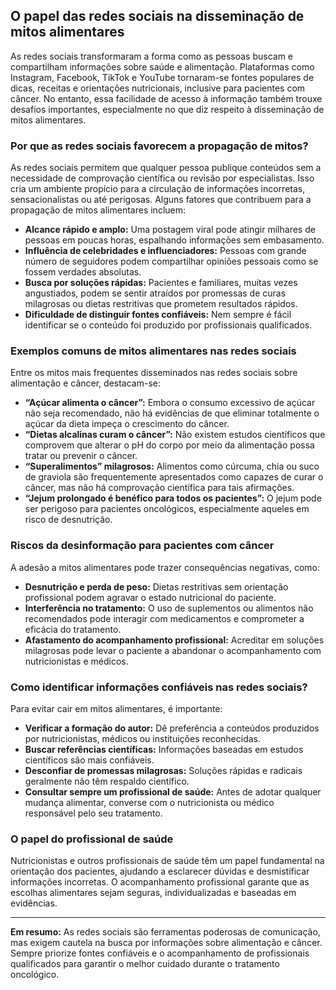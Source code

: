 
## O papel das redes sociais na disseminação de mitos alimentares

As redes sociais transformaram a forma como as pessoas buscam e compartilham informações sobre saúde e alimentação. Plataformas como Instagram, Facebook, TikTok e YouTube tornaram-se fontes populares de dicas, receitas e orientações nutricionais, inclusive para pacientes com câncer. No entanto, essa facilidade de acesso à informação também trouxe desafios importantes, especialmente no que diz respeito à disseminação de mitos alimentares.

### Por que as redes sociais favorecem a propagação de mitos?

As redes sociais permitem que qualquer pessoa publique conteúdos sem a necessidade de comprovação científica ou revisão por especialistas. Isso cria um ambiente propício para a circulação de informações incorretas, sensacionalistas ou até perigosas. Alguns fatores que contribuem para a propagação de mitos alimentares incluem:

- **Alcance rápido e amplo:** Uma postagem viral pode atingir milhares de pessoas em poucas horas, espalhando informações sem embasamento.
- **Influência de celebridades e influenciadores:** Pessoas com grande número de seguidores podem compartilhar opiniões pessoais como se fossem verdades absolutas.
- **Busca por soluções rápidas:** Pacientes e familiares, muitas vezes angustiados, podem se sentir atraídos por promessas de curas milagrosas ou dietas restritivas que prometem resultados rápidos.
- **Dificuldade de distinguir fontes confiáveis:** Nem sempre é fácil identificar se o conteúdo foi produzido por profissionais qualificados.

### Exemplos comuns de mitos alimentares nas redes sociais

Entre os mitos mais frequentes disseminados nas redes sociais sobre alimentação e câncer, destacam-se:

- **“Açúcar alimenta o câncer”:** Embora o consumo excessivo de açúcar não seja recomendado, não há evidências de que eliminar totalmente o açúcar da dieta impeça o crescimento do câncer.
- **“Dietas alcalinas curam o câncer”:** Não existem estudos científicos que comprovem que alterar o pH do corpo por meio da alimentação possa tratar ou prevenir o câncer.
- **“Superalimentos” milagrosos:** Alimentos como cúrcuma, chia ou suco de graviola são frequentemente apresentados como capazes de curar o câncer, mas não há comprovação científica para tais afirmações.
- **“Jejum prolongado é benéfico para todos os pacientes”:** O jejum pode ser perigoso para pacientes oncológicos, especialmente aqueles em risco de desnutrição.

### Riscos da desinformação para pacientes com câncer

A adesão a mitos alimentares pode trazer consequências negativas, como:

- **Desnutrição e perda de peso:** Dietas restritivas sem orientação profissional podem agravar o estado nutricional do paciente.
- **Interferência no tratamento:** O uso de suplementos ou alimentos não recomendados pode interagir com medicamentos e comprometer a eficácia do tratamento.
- **Afastamento do acompanhamento profissional:** Acreditar em soluções milagrosas pode levar o paciente a abandonar o acompanhamento com nutricionistas e médicos.

### Como identificar informações confiáveis nas redes sociais?

Para evitar cair em mitos alimentares, é importante:

- **Verificar a formação do autor:** Dê preferência a conteúdos produzidos por nutricionistas, médicos ou instituições reconhecidas.
- **Buscar referências científicas:** Informações baseadas em estudos científicos são mais confiáveis.
- **Desconfiar de promessas milagrosas:** Soluções rápidas e radicais geralmente não têm respaldo científico.
- **Consultar sempre um profissional de saúde:** Antes de adotar qualquer mudança alimentar, converse com o nutricionista ou médico responsável pelo seu tratamento.

### O papel do profissional de saúde

Nutricionistas e outros profissionais de saúde têm um papel fundamental na orientação dos pacientes, ajudando a esclarecer dúvidas e desmistificar informações incorretas. O acompanhamento profissional garante que as escolhas alimentares sejam seguras, individualizadas e baseadas em evidências.

---

**Em resumo:** As redes sociais são ferramentas poderosas de comunicação, mas exigem cautela na busca por informações sobre alimentação e câncer. Sempre priorize fontes confiáveis e o acompanhamento de profissionais qualificados para garantir o melhor cuidado durante o tratamento oncológico.
```
